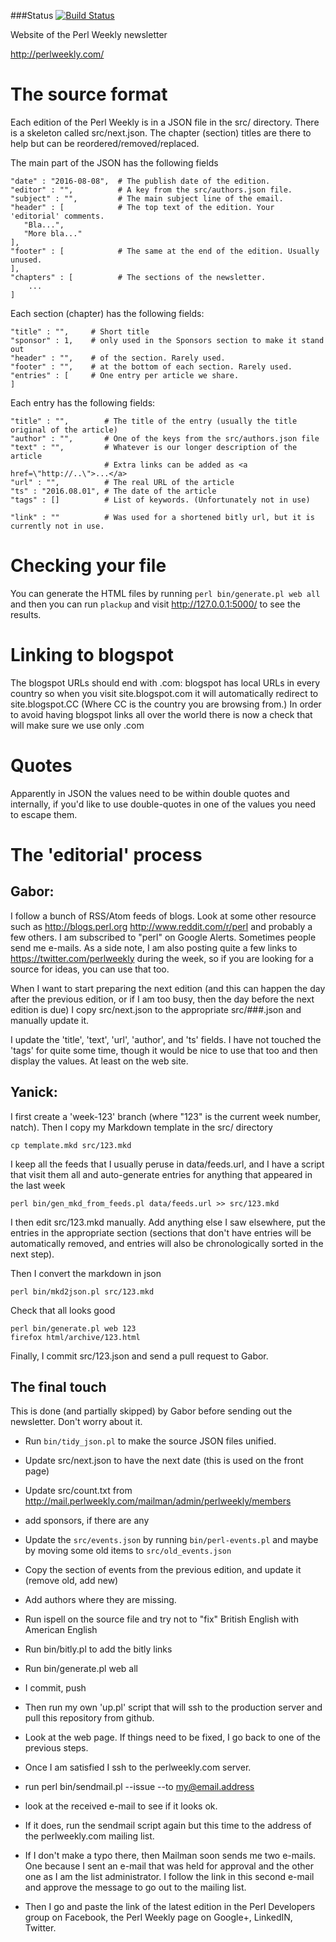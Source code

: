 ###Status
[![Build Status](https://travis-ci.org/szabgab/perlweekly.png)](https://travis-ci.org/szabgab/perlweekly)

Website of the Perl Weekly newsletter

http://perlweekly.com/

The source format
==================

Each edition of the Perl Weekly is in a JSON file in the src/ directory.
There is a skeleton called src/next.json. The chapter (section) titles are there
to help but can be reordered/removed/replaced.

The main part of the JSON has the following fields

```
"date" : "2016-08-08",  # The publish date of the edition.
"editor" : "",          # A key from the src/authors.json file.
"subject" : "",         # The main subject line of the email.
"header" : [            # The top text of the edition. Your 'editorial' comments.
   "Bla...",
   "More bla..."
],
"footer" : [            # The same at the end of the edition. Usually unused.
],
"chapters" : [          # The sections of the newsletter.
    ...
]
```

Each section (chapter) has the following fields:

```
"title" : "",     # Short title
"sponsor" : 1,    # only used in the Sponsors section to make it stand out
"header" : "",    # of the section. Rarely used.
"footer" : "",    # at the bottom of each section. Rarely used.
"entries" : [     # One entry per article we share.
]
```

Each entry has the following fields:

```
"title" : "",        # The title of the entry (usually the title original of the article)
"author" : "",       # One of the keys from the src/authors.json file
"text" : "",         # Whatever is our longer description of the article
                     # Extra links can be added as <a href=\"http://..\">...</a>
"url" : "",          # The real URL of the article
"ts" : "2016.08.01", # The date of the article
"tags" : []          # List of keywords. (Unfortunately not in use)

"link" : ""          # Was used for a shortened bitly url, but it is currently not in use.
```

Checking your file
===================

You can generate the HTML files by running `perl bin/generate.pl web all` and then you can run `plackup` and visit http://127.0.0.1:5000/ to see the results.


Linking to blogspot
=====================

The blogspot URLs should end with .com: blogspot has local URLs in every country so when you visit site.blogspot.com it will automatically redirect to site.blogspot.CC (Where CC is the country you are browsing from.) In order to avoid having blogspot links all over the world there is now a check that will make sure we use only .com

Quotes
========

Apparently in JSON the values need to be within double quotes and internally, if you'd like to use double-quotes in one of the values you need to escape them.


The 'editorial' process
========================


Gabor:
-----

I follow a bunch of RSS/Atom feeds of blogs. Look at some other resource such as http://blogs.perl.org  http://www.reddit.com/r/perl and probably a few others. I am subscribed to "perl" on Google Alerts. Sometimes people send me e-mails. As a side note, I am also posting quite a few links to https://twitter.com/perlweekly during the week, so if you are looking for a source for ideas, you can use that too.

When I want to start preparing the next edition (and this can happen the day after the previous edition, or if I am too busy, then the day before the next edition is due) I copy  src/next.json to the appropriate src/###.json and manually update it.

I update the 'title', 'text', 'url', 'author', and 'ts' fields. I have not touched the 'tags' for quite some time, though it would be nice to use that too and then display the values. At least on the web site.

Yanick:
-------

I first create a 'week-123' branch (where "123" is the current week number,
natch). Then I copy my Markdown template in the src/ directory

    cp template.mkd src/123.mkd
 
I keep all the feeds that I usually peruse in data/feeds.url, and I have a
script that visit them all and auto-generate entries for anything that
appeared in the last week

    perl bin/gen_mkd_from_feeds.pl data/feeds.url >> src/123.mkd

I then edit src/123.mkd manually. Add anything else I saw elsewhere,
put the entries in the appropriate section (sections that don't
have entries will be automatically removed, and entries will also
be chronologically sorted in the next step).

Then I convert the markdown in json

    perl bin/mkd2json.pl src/123.mkd

Check that all looks good

    perl bin/generate.pl web 123
    firefox html/archive/123.html

Finally, I commit src/123.json and send a pull request to Gabor.


The final touch
-----------------

This is done (and partially skipped) by Gabor before sending out the newsletter. Don't worry about it.

* Run `bin/tidy_json.pl` to make the source JSON files unified.
* Update src/next.json to have the next date (this is used on the front page)
* Update src/count.txt from http://mail.perlweekly.com/mailman/admin/perlweekly/members
* add sponsors, if there are any
* Update the ```src/events.json``` by running ```bin/perl-events.pl``` and maybe by moving some old items to ```src/old_events.json```
* Copy the section of events from the previous edition, and update it (remove old, add new)
* Add authors where they are missing.
* Run ispell on the source file and try not to "fix" British English with American English
* Run  bin/bitly.pl to add the bitly links
* Run bin/generate.pl web all
* I commit, push
* Then run my own 'up.pl' script that will ssh to the production server and pull this repository from github.
* Look at the web page. If things need to be fixed, I go back to one of the previous steps.
* Once I am satisfied I ssh to the perlweekly.com server.
* run perl bin/sendmail.pl --issue --to my@email.address
* look at the received e-mail to see if it looks ok.
* If it does, run the sendmail script again but this time to the address of the perlweekly.com mailing list.
* If I don't make a typo there, then Mailman soon sends me two e-mails. One because I sent an e-mail
  that was held for approval and the other one as I am the list administrator. I follow the link in this
  second e-mail and approve the message to go out to the mailing list.

* Then I go and paste the link of the latest edition in the Perl Developers group on Facebook, the Perl Weekly page on Google+,
  LinkedIN, Twitter.


